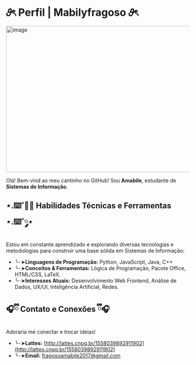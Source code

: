 # 𝜗ৎ Perfil | Mabilyfragoso 𝜗ৎ

<img width="1200" height="400" alt="image" src="https://github.com/user-attachments/assets/9ff5ab27-fc8d-47ff-8a84-8d647bd7df39" />

Olá! Bem-vind ao meu cantinho no GitHub! Sou **Amabile**, estudante de **Sistemas de Informação**.

## ⋆.⌨️˚༘⋆ Habilidades Técnicas e Ferramentas ⋆.⌨️˚༘⋆

Estou em constante aprendizado e explorando diversas tecnologias e metodologias para construir uma base sólida em Sistemas de Informação:

* ╰┈➤**Linguagens de Programação:** Python, JavaScript, Java, C++
* ╰┈➤**Conceitos & Ferramentas:** Lógica de Programação, Pacote Office, HTML/CSS, LaTeX.
* ╰┈➤**Interesses Atuais:** Desenvolvimento Web Frontend, Análise de Dados, UX/UI, Inteligência Artificial, Redes.

## 🎧ྀི Contato e Conexões ྀི🎧

Adoraria me conectar e trocar ideias!

* ╰┈➤**Lattes:** [http://lattes.cnpq.br/1558039892911902](http://lattes.cnpq.br/1558039892911902)
* ╰┈➤**Email:** fragosoamabile2017@gmail.com
